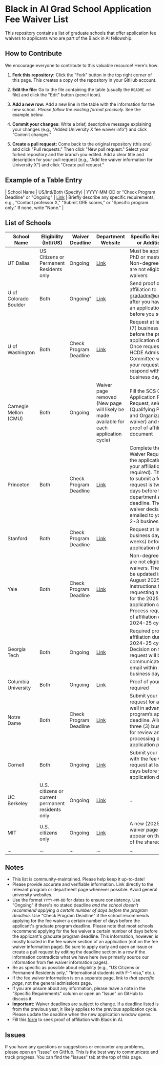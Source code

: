 # Black in AI Grad School Application Fee Waiver List

This repository contains a list of graduate schools that offer application fee waivers to applicants who are part of the Black in AI fellowship.

## How to Contribute

We encourage everyone to contribute to this valuable resource! Here's how:

1. **Fork this repository:** Click the "Fork" button in the top right corner of this page. This creates a copy of the repository in your GitHub account.

2. **Edit the file:** Go to the file containing the table (usually the `README.md` file) and click the "Edit" button (pencil icon).

3. **Add a new row:** Add a new line in the table with the information for the new school. *Please follow the existing format precisely.* See the example below.

4. **Commit your changes:** Write a brief, descriptive message explaining your changes (e.g., "Added University X fee waiver info") and click "Commit changes."

5. **Create a pull request:** Come back to the original repository (this one) and click "Pull requests." Then click "New pull request." Select your forked repository and the branch you edited. Add a clear title and description for your pull request (e.g., "Add fee waiver information for University X") and click "Create pull request."

## Example of a Table Entry
| School Name | US/Intl/Both (Specify) | YYYY-MM-DD or "Check Program Deadline" or "Ongoing" | [Link](URL) | Briefly describe any specific requirements, e.g., "Contact professor X," "Submit GRE scores," or "Specific program only." If none, write "None." |

## List of Schools

| School Name | Eligibility (Intl/US) | Waiver Deadline | Department Website | Specific Requirements or Additional Info |
|---|---|---|---|---|
| UT Dallas | US Citizens or Permanent Residents only | Ongoing | [Link](https://graduate-admissions.utdallas.edu/apply-to-ut-dallas/graduate-application-fee-waiver-program/) | Must be applying for a PhD or master’s degree. Non-degree applicants are not eligible for fee waivers|
| U of Colorado Boulder| Both | Ongoing" | [Link](https://www.colorado.edu/alc/graduate/admissions/how-apply/graduate-application-fee-waiver) |Send proof of your affiliation to [gradadm@colorado.edu](mailto:gradadm@colorado.edu) after you have started an application and before you submit.|
| U of Washington | Both | Check Program Deadline | [Link](https://www.hcde.washington.edu/application-waiver) | Request at least seven (7) business days before the program’s application deadline. Once requested, the HCDE Admissions Committee will review your request and respond within 7 business days. |
| Carnegie Mellon (CMU) | Both | Ongoing | Waiver page removed (New page will likely be made available for each application cycle) | Fill the SCS Graduate Application Fee Waiver Request, select option 2 (Qualifying Programs and Organizations waiver) and submit proof of affiliation document |
| Princeton | Both | Check Program Deadline | [Link](https://gradschool.princeton.edu/admission-onboarding/prepare/deadlines-and-fees) | Complete the Fee Waiver Request page in the application (proof of your affiliation required). The deadline to submit a fee waiver request is two business days before the department application deadline. The fee waiver decision will be emailed to you within 2-3 business days.|
| Stanford | Both | Check Program Deadline | [Link](https://gradadmissions.stanford.edu/apply/application-fee/program-participation-waivers) | Request at least 10 business days (two weeks) before application deadline |
| Yale | Both | Check Program Deadline | [Link](https://gsas.yale.edu/admissions/phdmasters-application-process/application-fees-fee-waivers) | Non-degree applicants are not eligible for fee waivers. The page will be updated in late-August 2025 with instructions for requesting a fee waiver for the 2025-2026 application cycle. Process required proof of affiliation during the 2024-25 cycle|
| Georgia Tech | Both | Ongoing | [Link](https://grad.gatech.edu/admissions/application-fee-waivers) | Required proof of BAI affiliation during the 2024-25 cycle. Decision on fee waiver request will be communicated via email within 5-10 business days |
| Columbia University | Both | Ongoing | [Link](https://apply.engineering.columbia.edu/register/feewaiverform) | Proof of your affiliation required |
| Notre Dame | Both | Check Program Deadline | [Link](https://graduateschool.nd.edu/admissions/application-requirements/application-fee-and-waiver/) | Submit your completed request for a fee waiver well in advance of your program’s application deadline. Allow at least three (3) business days for review and processing during peak application periods |
| Cornell | Both | Ongoing | [Link](https://gradschool.cornell.edu/admissions/application-steps/pay-fees/graduate-school-pathways-programs/) | Submit your application with the fee waiver request at least three days before your application deadline. |
| UC Berkeley | U.S. citizens or current permanent residents only | Ongoing | [Link](https://grad.berkeley.edu/admissions/steps-to-apply/requirements/fee-waiver/) | ... |
| MIT | U.S. citizens only | Ongoing | [Link](https://www.eecs.mit.edu/academics/graduate-programs/admission-process/graduate-admissions-information-letter/) | A new (2025/26) fee waiver page will likely appear on the webpage of the shared link. |
| ... | ... | ... | ... | ... |

## Notes

* This list is community-maintained. Please help keep it up-to-date!
* Please provide accurate and verifiable information. Link directly to the relevant program or department page whenever possible. Avoid general university websites.
* Use the format `YYYY-MM-DD` for dates to ensure consistency. Use "Ongoing" if there's no stated deadline *and the school doesn't recommend applying a certain number of days before the program deadline*.  Use "Check Program Deadline" if the school recommends applying for the fee waiver a certain number of days before the applicant's graduate program deadline. Please note that most schools recommend applying for the fee waiver a certain number of days before the applicant's graduate program deadline. This information, however, is mostly located in the fee waiver section of an application (not on the fee waiver information page). Be sure to apply early and open an issue or create a pull request by editing the deadline section in a row if the information contradicts what we have here (we primarily source our information from fee waiver information pages).
* Be as specific as possible about eligibility (e.g., "US Citizens or Permanent Residents only," "International students with F-1 visa," etc.).
* If the fee waiver information is on a separate page, link to *that specific page*, not the general admissions page.
* If you are unsure about any information, please leave a note in the "Specific Requirements" column or open an "Issue" on GitHub to discuss it.
* **Important:** Waiver deadlines are subject to change.  If a deadline listed is from the previous year, it likely applies to the previous application cycle.  Please update the deadline when the new application window opens.
* Fill this [form](https://docs.google.com/forms/d/e/1FAIpQLSdIPKXcdhEU_o6LBRUWnMv-BUVKd05jzw1EOQC7Bz0WhXSaGA/viewform) to seek proof of affiliation with Black in AI. 

## Issues

If you have any questions or suggestions or encounter any problems, please open an "Issue" on GitHub. This is the best way to communicate and track progress. You can find the "Issues" tab at the top of this page.
